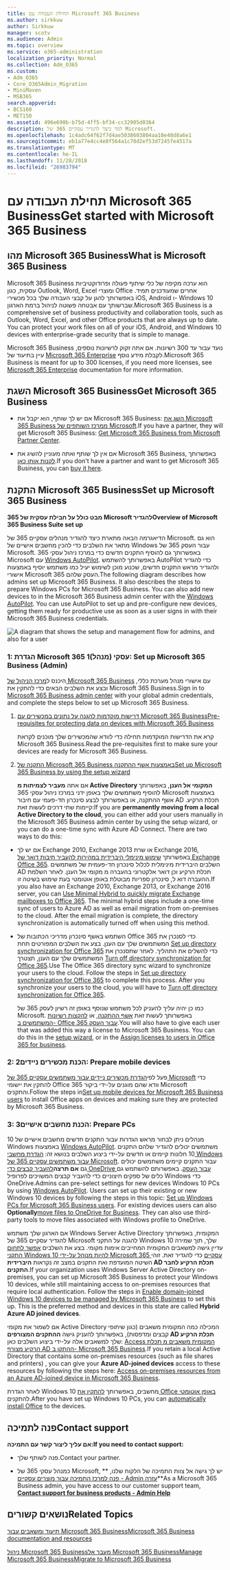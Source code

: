 ```yaml
---
title: תחילת העבודה עם Microsoft 365 Business
ms.author: sirkkuw
author: Sirkkuw
manager: scotv
ms.audience: Admin
ms.topic: overview
ms.service: o365-administration
localization_priority: Normal
ms.collection: Adm_O365
ms.custom:
- Adm_O365
- Core_O365Admin_Migration
- MiniMaven
- MSB365
search.appverid:
- BCS160
- MET150
ms.assetid: 496e690b-b75d-4ff5-bf34-cc32905d0364
description: למד כיצד להגדיר עסקיים 365 של Microsoft.
ms.openlocfilehash: 1c4adc64f62f7d4ae5038603804aa10e48d8a6e1
ms.sourcegitcommit: eb1a77e4cc4e8f564a1c78d2ef53d7245fe4517a
ms.translationtype: MT
ms.contentlocale: he-IL
ms.lasthandoff: 11/28/2018
ms.locfileid: "26983794"
---
```

# <a name="get-started-with-microsoft-365-business"></a><span data-ttu-id="9324a-103">תחילת העבודה עם Microsoft 365 Business</span><span class="sxs-lookup"><span data-stu-id="9324a-103">Get started with Microsoft 365 Business</span></span>

## <a name="what-is-microsoft-365-business"></a><span data-ttu-id="9324a-104">מהו Microsoft 365 Business</span><span class="sxs-lookup"><span data-stu-id="9324a-104">What is Microsoft 365 Business</span></span>

<span data-ttu-id="9324a-p101">Microsoft 365 Business הוא ערכה מקיפה של כלי שיתוף פעולה ופרודוקטיביות עסקית, כגון Outlook,‏ Word,‏ Excel ומוצרי Office אחרים שמעודכנים תמיד. באפשרותך להגן על קבצי העבודה שלך בכל מכשירי iOS,‏ Android ו- Windows 10 שברשותך עם אבטחה פשוטה לניהול ברמת הארגון.</span><span class="sxs-lookup"><span data-stu-id="9324a-p101">Microsoft 365 Business is a comprehensive set of business productivity and collaboration tools, such as Outlook, Word, Excel, and other Office products that are always up to date. You can protect your work files on all of your iOS, Android, and Windows 10 devices with enterprise-grade security that is simple to manage.</span></span>
  
<span data-ttu-id="9324a-107">Microsoft 365 Business נועד עבור עד 300 רשיונות. אם אתה זקוק לרשיונות נוספים, עיין בתיעוד של [Microsoft 365 Enterprise](https://go.microsoft.com/fwlink/p/?linkid=860986) לקבלת מידע נוסף.</span><span class="sxs-lookup"><span data-stu-id="9324a-107">Microsoft 365 Business is meant for up to 300 licenses, if you need more licenses, see [Microsoft 365 Enterprise](https://go.microsoft.com/fwlink/p/?linkid=860986) documentation for more information.</span></span> 
  
## <a name="get-microsoft-365-business"></a><span data-ttu-id="9324a-108">השגת Microsoft 365 Business</span><span class="sxs-lookup"><span data-stu-id="9324a-108">Get Microsoft 365 Business</span></span>

- <span data-ttu-id="9324a-109">אם יש לך שותף, הוא יקבל את Microsoft 365 Business: [השג את Microsoft 365 Business ממרכז השותפים של Microsoft](get-microsoft-365-business.md).</span><span class="sxs-lookup"><span data-stu-id="9324a-109">If you have a partner, they will get Microsoft 365 Business: [Get Microsoft 365 Business from Microsoft Partner Center](get-microsoft-365-business.md).</span></span>
    
- <span data-ttu-id="9324a-110">אם אין לך שותף ואתה מעוניין להשיג את Microsoft 365 Business, באפשרותך [לקנות אותו כאן](https://www.microsoft.com/en-us/microsoft-365/business).</span><span class="sxs-lookup"><span data-stu-id="9324a-110">If you don't have a partner and want to get Microsoft 365 Business, you can [buy it here](https://www.microsoft.com/en-us/microsoft-365/business).</span></span>
    
## <a name="set-up-microsoft-365-business"></a><span data-ttu-id="9324a-111">התקנת Microsoft 365 Business</span><span class="sxs-lookup"><span data-stu-id="9324a-111">Set up Microsoft 365 Business</span></span>

 <span data-ttu-id="9324a-112">**מבט כולל על חבילת עסקית של 365 Microsoft להגדיר**</span><span class="sxs-lookup"><span data-stu-id="9324a-112">**Overview of Microsoft 365 Business Suite set up**</span></span>
  
<span data-ttu-id="9324a-p102">הדיאגרמה הבאה מתארת כיצד להגדיר מנהלים עסקיים 365 של Microsoft. הוא גם מתאר את השלבים כדי להכין מחשבים אישיים של Windows עבור העסק 365 של Microsoft. באפשרותך גם להוסיף התקנים חדשים כדי במרכז ניהול עסקי 365 Microsoft עם [Windows AutoPilot](add-autopilot-devices-and-profile.md). באפשרותך להשתמש AutoPilot כדי להגדיר ולהגדיר מראש התקנים חדשים, שכנוע מוכן לשימוש יעיל כמו משתמש יוסיף באמצעות אישורי Microsoft 365 העסק שלהם.</span><span class="sxs-lookup"><span data-stu-id="9324a-p102">The following diagram describes how admins set up Microsoft 365 Business. It also describes the steps to prepare Windows PCs for Microsoft 365 Business. You can also add new devices to in the Microsoft 365 Business admin center with the [Windows AutoPilot](add-autopilot-devices-and-profile.md). You can use AutoPilot to set up and pre-configure new devices, getting them ready for productive use as soon as a user signs in with their Microsoft 365 Business credentials.</span></span>
  
![A diagram that shows the setup and management flow for admins, and also for a user](media/249f81fc-7e79-44c7-8425-3a0b7b651c3b.png)
  
### <a name="1-set-up-microsoft-365-business-admin"></a><span data-ttu-id="9324a-118">1: הגדרת Microsoft 365 עסקי (מנהל)</span><span class="sxs-lookup"><span data-stu-id="9324a-118">1: Set up Microsoft 365 Business (Admin)</span></span>

<span data-ttu-id="9324a-119">היכנס ל[מרכז הניהול של Microsoft 365 Business](https://portal.office.com/adminportal/home) עם אישורי מנהל מערכת כללי, ובצע את השלבים הבאים כדי להתקין את Microsoft 365 Business.</span><span class="sxs-lookup"><span data-stu-id="9324a-119">Sign in to [Microsoft 365 Business admin center](https://portal.office.com/adminportal/home) with your global admin credentials, and complete the steps below to set up Microsoft 365 Business.</span></span> 
  
1. [<span data-ttu-id="9324a-120">דרישות מוקדמות להגנה על נתונים במכשירים עם Microsoft 365 Business</span><span class="sxs-lookup"><span data-stu-id="9324a-120">Pre-requisites for protecting data on devices with Microsoft 365 Business</span></span>](pre-requisites-for-data-protection.md)
    
    <span data-ttu-id="9324a-121">קרא את הדרישות המוקדמות תחילה כדי לוודא שהמכשירים שלך מוכנים לקראת Microsoft 365 Business.</span><span class="sxs-lookup"><span data-stu-id="9324a-121">Read the pre-requisites first to make sure your devices are ready for Microsoft 365 Business.</span></span>
    
2. [<span data-ttu-id="9324a-122">התקנה של Microsoft 365 Business באמצעות אשף ההתקנה</span><span class="sxs-lookup"><span data-stu-id="9324a-122">Set up Microsoft 365 Business by using the setup wizard</span></span>](set-up.md)
    
    <span data-ttu-id="9324a-p103">אם אתה **מעביר לצמיתות מ Active Directory המקומי אל הענן**, באפשרותך להוסיף משתמשים שלך באופן ידני במרכז ניהול עסקי 365 Microsoft באמצעות אשף ההתקנה, או באפשרותך לבצע סינכרון חד-פעמי עם חיבור AD תכלת הרקיע. קיימות שתי דרכים לעשות זאת:</span><span class="sxs-lookup"><span data-stu-id="9324a-p103">If you are **permanently moving from a local Active Directory to the cloud**, you can either add your users manually in the Microsoft 365 Business admin center by using the setup wizard, or you can do a one-time sync with Azure AD Connect. There are two ways to do this:</span></span> 
    
  - <span data-ttu-id="9324a-p104">אם יש לך Exchange 2010, Exchange 2013 או שרת Exchange 2016, באפשרותך [שימוש מינימלי היברידית במהירות להעביר תיבות דואר של Exchange Office 365](https://support.office.com/article/fdecceed-0702-4af3-85be-f2a0013937ef). השלבים היברידית מינימלית לכלול סינכרון חד-פעמית של משתמשים AD תכלת הרקיע וכן דואר אלקטרוני בהעברה מ מקומי אל הענן. לאחר השלמת ההעברה דוא ל, סינכרון ספריות מבוטלת באופן אוטומטי בעת שימוש בשיטה זו.</span><span class="sxs-lookup"><span data-stu-id="9324a-p104">If you also have an Exchange 2010, Exchange 2013, or Exchange 2016 server, you can [Use Minimal Hybrid to quickly migrate Exchange mailboxes to Office 365](https://support.office.com/article/fdecceed-0702-4af3-85be-f2a0013937ef). The minimal hybrid steps include a one-time sync of users to Azure AD as well as email migration from on-premises to the cloud. After the email migration is complete, the directory synchronization is automatically turned off when using this method.</span></span>
    
  - <span data-ttu-id="9324a-p105">השתמש באשף סינכרון מדריכי הכתובות של Office 365 כדי לסנכרן את המשתמשים שלך עם הענן. בצע את השלבים המפורטים תחת [Set up directory synchronization for Office 365](https://support.office.com/article/1b3b5318-6977-42ed-b5c7-96fa74b08846) כדי להשלים את התהליך. לאחר שתסנכרן את המשתמשים שלך עם הענן, תצטרך [Turn off directory synchronization for Office 365](https://support.office.com/article/ee5f861e-bd48-4267-83d1-a4ead4b4a00d).</span><span class="sxs-lookup"><span data-stu-id="9324a-p105">Use The Office 365 directory sync wizard to synchronize your users to the cloud. Follow the steps in [Set up directory synchronization for Office 365](https://support.office.com/article/1b3b5318-6977-42ed-b5c7-96fa74b08846) to complete this process. After you synchronize your users to the cloud, you will have to [Turn off directory synchronization for Office 365](https://support.office.com/article/ee5f861e-bd48-4267-83d1-a4ead4b4a00d).</span></span>
    
    <span data-ttu-id="9324a-p106">כמו כן יהיה עליך להעניק לכל משתמש שנוסף באופן זה רשיון לעסק 365 של Microsoft. באפשרותך לעשות זאת [אשף ההתקנה](set-up.md), או [להקצות רשיונות המשתמשים ב- Office 365 עבור העסק](https://support.office.com/article/997596B5-4173-4627-B915-36ABAC6786DC).</span><span class="sxs-lookup"><span data-stu-id="9324a-p106">You will also have to give each user that was added this way a license to Microsoft 365 Business. You can do this in the [setup wizard](set-up.md), or in the [Assign licenses to users in Office 365 for business](https://support.office.com/article/997596B5-4173-4627-B915-36ABAC6786DC).</span></span>
    
### <a name="2-prepare-mobile-devices"></a><span data-ttu-id="9324a-133">2: הכנת מכשירים ניידים</span><span class="sxs-lookup"><span data-stu-id="9324a-133">2: Prepare mobile devices</span></span>

<span data-ttu-id="9324a-134">פעל לפי[הגדרת מכשירים ניידים עבור משתמשים עסקיים 365 של Microsoft](set-up-mobile-devices.md) כדי להתקין את יישומי Office וודא שהם מוגנים על-ידי ביקור 365 Microsoft והתקנים.</span><span class="sxs-lookup"><span data-stu-id="9324a-134">Follow the steps in[Set up mobile devices for Microsoft 365 Business users](set-up-mobile-devices.md) to install Office apps on devices and making sure they are protected by Microsoft 365 Business.</span></span> 
  
### <a name="3-prepare-pcs"></a><span data-ttu-id="9324a-135">3: הכנת מחשבים אישיים</span><span class="sxs-lookup"><span data-stu-id="9324a-135">3: Prepare PCs</span></span>

<span data-ttu-id="9324a-p107">מנהלים ניתן לבחור מראש הגדרות עבור התקנים חדשים מחשבים אישיים של 10 Windows באמצעות [Windows AutoPilot](add-autopilot-devices-and-profile.md). משתמשים יכולים להגדיר שלהם התקנים 10 חלונות קיימים או חדשים על-ידי ביצוע השלבים בנושא זה: [הגדרת מחשבי Windows עבור משתמשים עסקיים 365 של Microsoft](set-up-windows-devices.md). עבור התקנים קיימים משתמשים יכולים גם **אם תרצה**[להעביר קבצים כדי OneDrive עבור העסק](move-files-to-onedrive.md). באפשרותם להשתמש גם כלים של ספקים חיצוניים כדי להעביר קבצים המשויכים לפרופיל Windows כדי OneDrive.</span><span class="sxs-lookup"><span data-stu-id="9324a-p107">Admins can pre-select settings for new devices Windows 10 PCs by using [Windows AutoPilot](add-autopilot-devices-and-profile.md). Users can set up their existing or new Windows 10 devices by following the steps in this topic: [Set up Windows PCs for Microsoft 365 Business users](set-up-windows-devices.md). For existing devices users can also **Optionally**[move files to OneDrive for Business](move-files-to-onedrive.md). They can also use third-party tools to move files associated with Windows profile to OneDrive.</span></span>
  
<span data-ttu-id="9324a-p108">אם הארגון שלך משתמש Windows Server Active Directory המקומית, באפשרותך להגדיר עסקיים 365 של Microsoft להגנה על התקני Windows 10 שלך, תוך שמירה עדיין גישה למשאבים המקומית המחייבים אימות מקומי. בצע את השלבים [אפשר לתחום התקני Windows 10 להיות מנוהל על-ידי Microsoft 365 עסקיים](manage-windows-devices.md) כדי להגדיר זאת. זוהי השיטה המועדפת ואת התקנים במצב זה נקראות **היברידית AD תכלת הרקיע לחבר התקנים**.</span><span class="sxs-lookup"><span data-stu-id="9324a-p108">If your organization uses Windows Server Active Directory on-premises, you can set up Microsoft 365 Business to protect your Windows 10 devices, while still maintaining access to on-premises resources that require local authentication. Follow the steps in [Enable domain-joined Windows 10 devices to be managed by Microsoft 365 Business](manage-windows-devices.md) to set this up. This is the preferred method and devices in this state are called **Hybrid Azure AD joined devices**.</span></span> 
  
<span data-ttu-id="9324a-143">אם לשמור את מקומי Active Directory המכילה כמה המקומית משאבים (כגון שיתופי קבצים ומדפסות), באפשרותך להעניק גישה **ההתקנים המצורפים AD תכלת הרקיע** שלך למשאבים אלה על-ידי ביצוע השלבים כאן: [Access המקומית משאבים מ תכלת הרקיע מצורף AD ההתקן ב- Microsoft 365 Business](access-resources.md).</span><span class="sxs-lookup"><span data-stu-id="9324a-143">If you retain a local Active Directory that contains some on-premises resources (such as file shares and printers) , you can give your **Azure AD-joined devices** access to these resources by following the steps here: [Access on-premises resources from an Azure AD-joined device in Microsoft 365 Business](access-resources.md).</span></span>
  
<span data-ttu-id="9324a-144">לאחר הגדרת Windows 10 מחשבים, באפשרותך [להתקין את Office באופן אוטומטי](auto-install-or-uninstall-office.md) להתקנים.</span><span class="sxs-lookup"><span data-stu-id="9324a-144">After you have set up Windows 10 PCs, you can [automatically install Office](auto-install-or-uninstall-office.md) to the devices.</span></span> 
  
## <a name="contact-support"></a><span data-ttu-id="9324a-145">פנה לתמיכה</span><span class="sxs-lookup"><span data-stu-id="9324a-145">Contact support</span></span>

 <span data-ttu-id="9324a-146">**אם עליך ליצור קשר עם התמיכה:**</span><span class="sxs-lookup"><span data-stu-id="9324a-146">**If you need to contact support:**</span></span>
  
- <span data-ttu-id="9324a-147">פנה לשותף שלך.</span><span class="sxs-lookup"><span data-stu-id="9324a-147">Contact your partner.</span></span>
    
- <span data-ttu-id="9324a-148">כמנהל עסקי 365 של Microsoft, יש לך גישה אל צוות התמיכה של הלקוח שלנו, \*\* [פנה למרכז התמיכה עבור מוצרים עסקיים - Admin עזרה](https://support.office.com/article/32a17ca7-6fa0-4870-8a8d-e25ba4ccfd4b)\*\*</span><span class="sxs-lookup"><span data-stu-id="9324a-148">As a Microsoft 365 Business admin, you have access to our customer support team, **[Contact support for business products - Admin Help](https://support.office.com/article/32a17ca7-6fa0-4870-8a8d-e25ba4ccfd4b)**</span></span>
    
## <a name="related-topics"></a><span data-ttu-id="9324a-149">נושאים קשורים</span><span class="sxs-lookup"><span data-stu-id="9324a-149">Related Topics</span></span>
[<span data-ttu-id="9324a-150">תיעוד ומשאבים עבור Microsoft 365 Business</span><span class="sxs-lookup"><span data-stu-id="9324a-150">Microsoft 365 Business documentation and resources</span></span>](https://go.microsoft.com/fwlink/p/?linkid=853701)
  
<span data-ttu-id="9324a-151">[ניהול Microsoft 365 Business](manage.md)[מעבר אל Microsoft 365 Business](migrate-to-microsoft-365-business.md)</span><span class="sxs-lookup"><span data-stu-id="9324a-151">[Manage Microsoft 365 Business](manage.md)[Migrate to Microsoft 365 Business](migrate-to-microsoft-365-business.md)</span></span>
  

